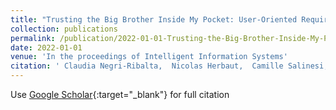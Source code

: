 ```yaml
---
title: "Trusting the Big Brother Inside My Pocket: User-Oriented Requirements for Contact Tracing"
collection: publications
permalink: /publication/2022-01-01-Trusting-the-Big-Brother-Inside-My-Pocket-User-Oriented-Requirements-for-Contact-Tracing
date: 2022-01-01
venue: 'In the proceedings of Intelligent Information Systems'
citation: ' Claudia Negri-Ribalta,  Nicolas Herbaut,  Camille Salinesi, &quot;Trusting the Big Brother Inside My Pocket: User-Oriented Requirements for Contact Tracing.&quot; In the proceedings of Intelligent Information Systems, 2022.'
---
```

Use [Google Scholar](https://scholar.google.com/scholar?q=Trusting+the+Big+Brother+Inside+My+Pocket:+User+Oriented+Requirements+for+Contact+Tracing){:target="_blank"} for full citation